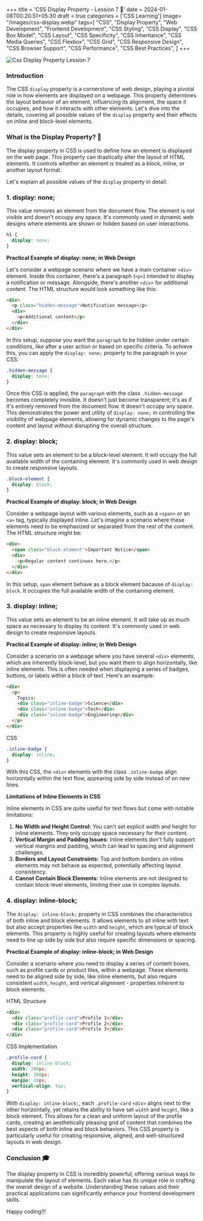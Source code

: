 +++
title = 'CSS Display Property - Lession 7 🌟'
date = 2024-01-08T00:20:51+05:30
draft = true
categories = ['CSS Learning']
image= "/images/css-display.webp"
tags=[
    "CSS",
    "Display Property",
    "Web Development",
    "Frontend Development",
    "CSS Styling",
    "CSS Display",
    "CSS Box Model",
    "CSS Layout",
    "CSS Specificity",
    "CSS Inheritance",
    "CSS Media Queries",
    "CSS Flexbox",
    "CSS Grid",
    "CSS Responsive Design",
    "CSS Browser Support",
    "CSS Performance",
    "CSS Best Practices",
]
+++

![Css Display Property Lession 7](/images/css-display.webp)

### Introduction

The CSS `display` property is a cornerstone of web design, playing a pivotal role in how elements are displayed on a webpage. This property determines the layout behavior of an element, influencing its alignment, the space it occupies, and how it interacts with other elements. Let's dive into the details, covering all possible values of the `display` property and their effects on inline and block-level elements.

### What is the Display Property? 🤔

The display property in CSS is used to define how an element is displayed on the web page. This property can drastically alter the layout of HTML elements. It controls whether an element is treated as a block, inline, or another layout format.

Let's explain all possible values of the `display` property in detail:

### 1. display: none;

This value removes an element from the document flow. The element is not visible and doesn't occupy any space. It's commonly used in dynamic web designs where elements are shown or hidden based on user interactions.

```css
h1 {
  display: none;
}
```

**Practical Example of display: none; in Web Design**

Let's consider a webpage scenario where we have a main container `<div>` element. Inside this container, there's a paragraph (`<p>`) intended to display a notification or message. Alongside, there's another `<div>` for additional content. The HTML structure would look something like this:

```html
<div>
  <p class="hidden-message">Notification message</p>
  <div>
    <p>Additional content</p>
  </div>
</div>
```

In this setup, suppose you want the `paragraph` to be hidden under certain conditions, like after a user action or based on specific criteria. To achieve this, you can apply the `display: none;` property to the paragraph in your CSS:

```css
.hidden-message {
  display: none;
}
```

Once this CSS is applied, the `paragraph` with the class `.hidden-message` becomes completely invisible. It doesn't just become transparent; it's as if it's entirely removed from the document flow. It doesn't occupy any space. This demonstrates the power and utility of `display: none;` in controlling the visibility of webpage elements, allowing for dynamic changes to the page's content and layout without disrupting the overall structure.

### 2. display: block;

This value sets an element to be a block-level element. It will occupy the full available width of the containing element. It's commonly used in web design to create responsive layouts.

```css
.block-element {
  display: block;
}
```

**Practical Example of display: block; in Web Design**

Consider a webpage layout with various elements, such as a `<span>` or an `<a>` tag, typically displayed inline. Let's imagine a scenario where these elements need to be emphasized or separated from the rest of the content. The HTML structure might be:

```html
<div>
  <span class="block-element">Important Notice</span>
  <div>
    <p>Regular content continues here.</p>
  </div>
</div>
```

In this setup, `span` element behave as a block element bacause of `display: block`. It occupies the full available width of the containing element.

### 3. display: inline;

This value sets an element to be an inline element. It will take up as much space as necessary to display its content. It's commonly used in web design to create responsive layouts.

**Practical Example of display: inline; in Web Design**

Consider a scenario on a webpage where you have several `<div>` elements, which are inherently block-level, but you want them to align horizontally, like inline elements. This is often needed when displaying a series of badges, buttons, or labels within a block of text. Here's an example:

```html
<div>
  <p>
    Topics:
    <div class="inline-badge">Science</div>
    <div class="inline-badge">Tech</div>
    <div class="inline-badge">Engineering</div>
  </p>
</div>

```

CSS

```css
.inline-badge {
  display: inline;
}
```

With this CSS, the `<div>` elements with the class `.inline-badge` align horizontally within the text flow, appearing side by side instead of on new lines.

**Limitations of Inline Elements in CSS**

Inline elements in CSS are quite useful for text flows but come with notable limitations:

1. **No Width and Height Control:** You can't set explicit width and height for inline elements. They only occupy space necessary for their content.
2. **Vertical Margin and Padding Issues:** Inline elements don't fully support vertical margins and padding, which can lead to spacing and alignment challenges.
3. **Borders and Layout Constraints:** Top and bottom borders on inline elements may not behave as expected, potentially affecting layout consistency.
4. **Cannot Contain Block Elements:** Inline elements are not designed to contain block-level elements, limiting their use in complex layouts.

### 4. display: inline-block;

The `display: inline-block;` property in CSS combines the characteristics of both inline and block elements. It allows elements to sit inline with text but also accept properties like `width` and `height`, which are typical of block elements. This property is highly useful for creating layouts where elements need to line up side by side but also require specific dimensions or spacing.

**Practical Example of display: inline-block; in Web Design**

Consider a scenario where you need to display a series of content boxes, such as profile cards or product tiles, within a webpage. These elements need to be aligned side by side, like inline elements, but also require consistent `width`, `height`, and vertical alignment - properties inherent to block elements.

HTML Structure

```html
<div>
  <div class="profile-card">Profile 1</div>
  <div class="profile-card">Profile 2</div>
  <div class="profile-card">Profile 3</div>
</div>
```

CSS Implementation

```css
.profile-card {
  display: inline-block;
  width: 200px;
  height: 300px;
  margin: 10px;
  vertical-align: top;
}
```

With `display: inline-block;`, each `.profile-card` `<div>` aligns next to the other horizontally, yet retains the ability to have set `width` and `height`, like a block element. This allows for a clean and uniform layout of the profile cards, creating an aesthetically pleasing grid of content that combines the best aspects of both inline and block behaviors. This CSS property is particularly useful for creating responsive, aligned, and well-structured layouts in web design.

### Conclusion 🎓

The display property in CSS is incredibly powerful, offering various ways to manipulate the layout of elements. Each value has its unique role in crafting the overall design of a website. Understanding these values and their practical applications can significantly enhance your frontend development skills.

Happy coding!!! 
